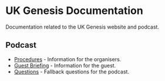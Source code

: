 # UK Genesis Documentation

Documentation related to the UK Genesis website and podcast.

## Podcast

* [Procedures](procedures.md) - Information for the organisers.
* [Guest Briefing](guest-briefing.md) - Information for the guest.
* [Questions](questions.md) - Fallback questions for the podcast. 
